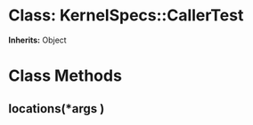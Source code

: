 # Class: KernelSpecs::CallerTest
**Inherits:** Object
    



# Class Methods
## locations(*args ) [](#method-c-locations)

